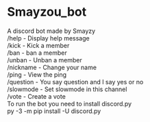 # Smayzou_bot                                                
A discord bot made by Smayzy                                 
/help - Display help message                                 
/kick - Kick a member                                        
/ban - ban a member                                          
/unban - Unban a member                                      
/nickname - Change your name                                 
/ping - View the ping                                        
/question - You say question and I say yes or no             
/slowmode - Set slowmode in this channel                     
/vote - Create a vote                                        
To run the bot you need to install discord.py                
py -3 -m pip install -U discord.py                           

